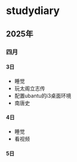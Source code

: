 # studydiary
## 2025年
### 四月
#### 3日
* 睡觉
* 玩太阁立志传
* 配置ubantu的i3桌面环境
* 南唐史 
#### 4日
* 睡觉
* 看视频
#### 5日

